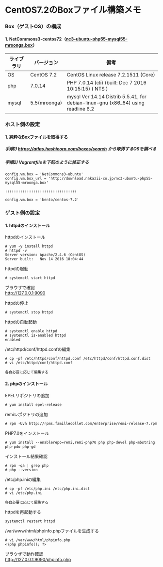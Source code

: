 CentOS7.2のBoxファイル構築メモ
=======

### 

### Box（ゲストOS）の構成
#### 1. NetCommons3-centos72（[nc3-ubuntu-php55-mysql55-mroonga.box](http://download.nakazii-co.jp/)）

| ライブラリ | バージョン | 備考
| ------------ | ------ | ------
| OS | CentOS 7.2 | CentOS Linux release 7.2.1511 (Core)
| php | 7.0.14 | PHP 7.0.14 (cli) (built: Dec  7 2016 10:15:15) ( NTS )
| mysql | 5.5(mroonga) | mysql  Ver 14.14 Distrib 5.5.41, for debian-linux-gnu (x86_64) using readline 6.2

### ホスト側の設定
#### 1. 純粋なBoxファイルを取得する
##### 手順1) https://atlas.hashicorp.com/boxes/search から取得するOSを調べる
##### 手順2) Vagrantfileを下記のように修正する
~~~~
config.vm.box = 'NetCommons3-ubuntu'
config.vm.box_url = 'http://download.nakazii-co.jp/nc3-ubuntu-php55-mysql55-mroonga.box'

↓↓↓↓↓↓↓↓↓↓↓↓↓↓↓↓↓↓↓↓↓↓↓↓↓↓↓↓↓↓↓↓↓

config.vm.box = 'bento/centos-7.2'
~~~~

### ゲスト側の設定
#### 1. httpdのインストール
httpdのインストール
~~~~
# yum -y install httpd
# httpd -v
Server version: Apache/2.4.6 (CentOS)
Server built:   Nov 14 2016 18:04:44
~~~~

httpdの起動
~~~~
# systemctl start httpd
~~~~

ブラウザで確認<br>
http://127.0.0.1:9090

httpdの停止
~~~~
# systemctl stop httpd 
~~~~

httpdの自動起動
~~~~
# systemctl enable httpd
# systemctl is-enabled httpd
enabled
~~~~~

/etc/httpd/conf/httpd.confの編集
~~~~
# cp -pf /etc/httpd/conf/httpd.conf /etc/httpd/conf/httpd.conf.dist
# vi /etc/httpd/conf/httpd.conf

各自必要に応じて編集する
~~~~

#### 2. phpのインストール
EPELリポジトリの追加
~~~~
# yum install epel-release
~~~~

remiレポジトリの追加
~~~~
# rpm -Uvh http://rpms.famillecollet.com/enterprise/remi-release-7.rpm
~~~~

PHP7.0をインストール
~~~~
# yum install --enablerepo=remi,remi-php70 php php-devel php-mbstring php-pdo php-gd
~~~~

インストール結果確認
~~~~
# rpm -qa | grep php
# php --version
~~~~

/etc/php.iniの編集
~~~~
# cp -pf /etc/php.ini /etc/php.ini.dist
# vi /etc/php.ini

各自必要に応じて編集する
~~~~

httpdを再起動する
~~~~
systemctl restart httpd
~~~~

/var/www/html/phpinfo.phpファイルを生成する
~~~~
# vi /var/www/html/phpinfo.php
<?php phpinfo(); ?>
~~~~

ブラウザで動作確認<br>
http://127.0.0.1:9090/phpinfo.php
